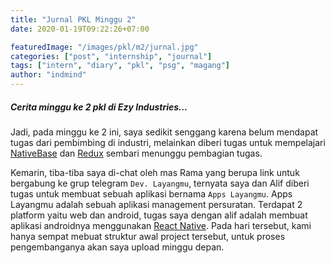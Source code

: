 ```yaml
---
title: "Jurnal PKL Minggu 2"
date: 2020-01-19T09:22:26+07:00

featuredImage: "/images/pkl/m2/jurnal.jpg"
categories: ["post", "internship", "journal"]
tags: ["intern", "diary", "pkl", "psg", "magang"]
author: "indmind"
---
```


##### Cerita minggu ke 2 pkl di Ezy Industries...

Jadi, pada minggu ke 2 ini, saya sedikit senggang karena belum mendapat tugas dari pembimbing di industri, melainkan diberi tugas untuk mempelajari [NativeBase](https://nativebase.io/) dan [Redux](https://redux.js.org/) sembari menunggu pembagian tugas.

Kemarin, tiba-tiba saya di-chat oleh mas Rama yang berupa link untuk bergabung ke grup telegram `Dev. Layangmu`, ternyata saya dan Alif diberi tugas untuk membuat sebuah aplikasi bernama `Apps Layangmu`. Apps Layangmu adalah sebuah aplikasi management persuratan. Terdapat 2 platform yaitu web dan android, tugas saya dengan alif adalah membuat aplikasi androidnya menggunakan [React Native](https://facebook.github.io/react-native/). Pada hari tersebut, kami hanya sempat mebuat struktur awal project tersebut, untuk proses pengembanganya akan saya upload minggu depan.
